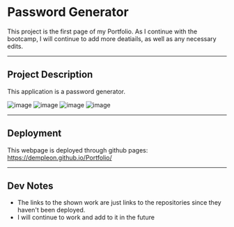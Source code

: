 # Password Generator
This project is the first page of my Portfolio. As I continue with the bootcamp, I will continue to add more deatiails, as well as any necessary edits.

<hr>

## Project Description
This application is a password generator.

![image](./assets/images/portfolio-wide.JPG)
![image](./assets/images/portfolio-narrow.JPG)
![image](./assets/images/portfolio_scrolling.gif)
![image](./assets/images/portfolio_glow.gif)

<hr>

## Deployment
This webpage is deployed through github pages:
https://dempleon.github.io/Portfolio/

<hr>

## Dev Notes
- The links to the shown work are just links to the repositories since they haven't been deployed.
- I will continue to work and add to it in the future
